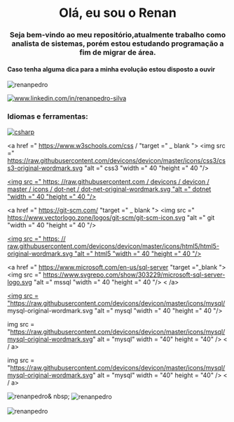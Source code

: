 <h1 align = "center"> Olá, eu sou o Renan </h1>

<h3 align = "center"> Seja bem-vindo ao meu repositório,atualmente trabalho como analista de sistemas, porém estou estudando programação a fim de migrar de área. </h3>

<h4> Caso tenha alguma dica para a minha evolução estou disposto a ouvir </h4>

<p align = "left"> <img src = "https://komarev.com/ghpvc/?username=renanpedro&label=Profile%20views&color=0e75b6&style=flat" alt = "renanpedro" /> </p>


<p align =" left ">
<a href =" www.linkedin.com/in/renanpedro-silva" target =" blank "> <img align =" center "src =" https: //raw.githubusercontent.com / rahuldkjain / github-profile-readme-generator / master / src / images / icons / Social / linked-in-alt.svg "alt =" www.linkedin.com/in/renanpedro-silva " height = "30" width = "40" /> </a>
</p>

<h3 align = "left"> Idiomas e ferramentas: </h3>
<p align = "left">  <a href="https://www.w3schools.com/cs/" target="_blank"> <img src = "https://raw.githubusercontent.com/devicons/devicon /master/icons/csharp/csharp-original.svg "alt =" csharp "width =" 40 "height =" 40 "/> </a>

<a href =" https://www.w3schools.com/css / "target =" _ blank "> <img src =" https://raw.githubusercontent.com/devicons/devicon/master/icons/css3/css3-original-wordmark.svg "alt =" css3 "width =" 40 "height =" 40 "/> </a> 

<a href="https://dotnet.microsoft.com/" target="_blank"> <img src =" https: //raw.githubusercontent.com / devicons / devicon / master / icons / dot-net / dot-net-original-wordmark.svg "alt =" dotnet "width =" 40 "height =" 40 "/> </a>

<a href =" https://git-scm.com/ "target =" _ blank "> <img src =" https://www.vectorlogo.zone/logos/git-scm/git-scm-icon.svg "alt =" git "width =" 40 "height =" 40 "/> </a>

<a href="https://www.w3.org/html/" target="_blank"> <img src =" https: // raw.githubusercontent.com/devicons/devicon/master/icons/html5/html5-original-wordmark.svg "alt =" html5 "width =" 40 "height =" 40 "/> </a> 

<a href =" https://www.microsoft.com/en-us/sql-server "target ="_blank "> <img src =" https://www.svgrepo.com/show/303229/microsoft-sql-server-logo.svg "alt =" mssql "width =" 40 "height =" 40 "/>  < /a> 

<a href="https://www.mysql.com/" target="_blank"> <img src = "https://raw.githubusercontent.com/devicons/devicon/master/icons/mysql/ mysql-original-wordmark.svg "alt =" mysql "width =" 40 "height =" 40 "/> </a> </p>

img src = "https://raw.githubusercontent.com/devicons/devicon/master/icons/mysql/mysql-original-wordmark.svg" alt = "mysql" width = "40" height = "40" /> < / a> </p>

img src = "https://raw.githubusercontent.com/devicons/devicon/master/icons/mysql/mysql-original-wordmark.svg" alt = "mysql" width = "40" height = "40" /> < / a> </p>

<p> <img align = "left" src = "https://github-readme-stats.vercel.app/api/top-langs?username=renanpedro&show_icons=true&locale=en&layout=compact" alt = "renanpedro" /> </p>

<p> & nbsp; <img align = "center" src = "https://github-readme-stats.vercel.app/api?username=renanpedro&show_icons=true&locale=en" alt = "renanpedro" /> </p>

<p> <img align = "center" src = "https://github-readme-streak-stats.herokuapp.com/?user=renanpedro&" alt = "renanpedro" /> </p>
